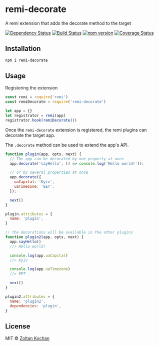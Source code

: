 # remi-decorate

A remi extension that adds the decorate method to the target

[![Dependency Status](https://david-dm.org/remijs/remi-decorate/status.svg?style=flat)](https://david-dm.org/remijs/remi-decorate)
[![Build Status](https://travis-ci.org/remijs/remi-decorate.svg?branch=master)](https://travis-ci.org/remijs/remi-decorate)
[![npm version](https://badge.fury.io/js/remi-decorate.svg)](http://badge.fury.io/js/remi-decorate)
[![Coverage Status](https://coveralls.io/repos/remijs/remi-decorate/badge.svg?branch=master&service=github)](https://coveralls.io/github/remijs/remi-decorate?branch=master)


## Installation

``` sh
npm i remi-decorate
```


## Usage

Registering the extension

```js
const remi = require('remi')
const remiDecorate = require('remi-decorate')

let app = {}
let registrator = remi(app)
registrator.hook(remiDecorate())
```

Once the `remi-decorate` extension is registered, the remi plugins can decorate the target app.

The `.decorate` method can be used to extend the app's API.

``` js
function plugin(app, opts, next) {
  // The app can be decorated by one property at once
  app.decorate('sayHello', () => console.log('Hello world!'));

  // or by several properties at once
  app.decorate({
    uaCapital: 'Kyiv',
    uaTimezone: 'EET',
  });

  next()
}

plugin.attributes = {
  name: 'plugin',
}

// the decorations will be available in the other plugins
function plugin2(app, opts, next) {
  app.sayHello()
  //> Hello world!

  console.log(app.uaCapital)
  //> Kyiv

  console.log(app.uaTimezone)
  //> EET

  next()
}

plugin2.attributes = {
  name: 'plugin2',
  dependencies: 'plugin',
}
```


## License

MIT © [Zoltan Kochan](https://github.com/zkochan)
